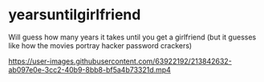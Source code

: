 # yearsuntilgirlfriend
Will guess how many years it takes until you get a girlfriend (but it guesses like how the movies portray hacker password crackers)

https://user-images.githubusercontent.com/63922192/213842632-ab097e0e-3cc2-40b9-8bb8-bf5a4b73321d.mp4
